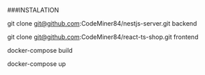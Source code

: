 ###INSTALATION

git clone git@github.com:CodeMiner84/nestjs-server.git backend

git clone git@github.com:CodeMiner84/react-ts-shop.git frontend

docker-compose build

docker-compose up